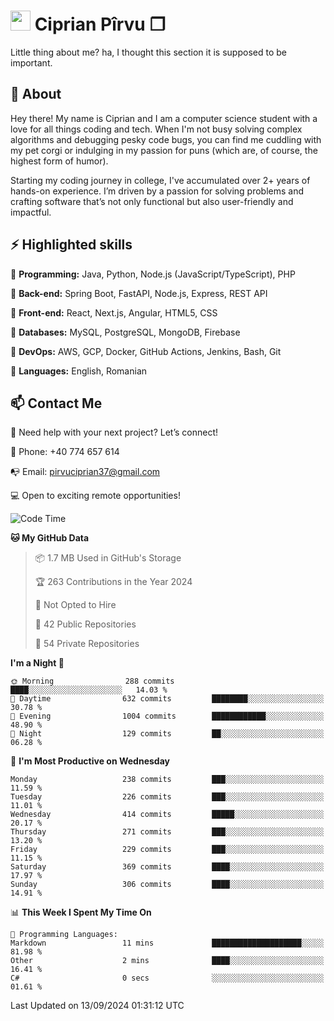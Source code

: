 # <img height="32px" src="https://user-images.githubusercontent.com/74038190/216122041-518ac897-8d92-4c6b-9b3f-ca01dcaf38ee.png"> Ciprian Pîrvu ❐ </h1>

Little thing about me? ha, I thought this section it is supposed to be important.

## 🧐 About

Hey there! My name is Ciprian and I am a computer science student with a love for all things coding and tech. When I'm not busy solving complex algorithms and debugging pesky code bugs, you can find me cuddling with my pet corgi or indulging in my passion for puns (which are, of course, the highest form of humor).

Starting my coding journey in college, I've accumulated over 2+ years of hands-on experience. I’m driven by a passion for solving problems and crafting software that’s not only functional but also user-friendly and impactful.


## ⚡ Highlighted skills

🎯 **Programming:** Java, Python, Node.js (JavaScript/TypeScript), PHP

🎯 **Back-end:** Spring Boot, FastAPI, Node.js, Express, REST API

🎯 **Front-end:** React, Next.js, Angular, HTML5, CSS

🎯 **Databases:** MySQL, PostgreSQL, MongoDB, Firebase

🎯 **DevOps:** AWS, GCP, Docker, GitHub Actions, Jenkins, Bash, Git

🎯 **Languages:** English, Romanian



## 📫 Contact Me

🤝 Need help with your next project? Let’s connect!

📱 Phone: +40 774 657 614

📭 Email: pirvuciprian37@gmail.com


💻 Open to exciting remote opportunities!

<!--START_SECTION:waka-->
![Code Time](http://img.shields.io/badge/Code%20Time-2%2C125%20hrs%2051%20mins-blue)

**🐱 My GitHub Data** 

> 📦 1.7 MB Used in GitHub's Storage 
 > 
> 🏆 263 Contributions in the Year 2024
 > 
> 🚫 Not Opted to Hire
 > 
> 📜 42 Public Repositories 
 > 
> 🔑 54 Private Repositories 
 > 
**I'm a Night 🦉** 

```text
🌞 Morning                288 commits         ████░░░░░░░░░░░░░░░░░░░░░   14.03 % 
🌆 Daytime                632 commits         ████████░░░░░░░░░░░░░░░░░   30.78 % 
🌃 Evening                1004 commits        ████████████░░░░░░░░░░░░░   48.90 % 
🌙 Night                  129 commits         ██░░░░░░░░░░░░░░░░░░░░░░░   06.28 % 
```
📅 **I'm Most Productive on Wednesday** 

```text
Monday                   238 commits         ███░░░░░░░░░░░░░░░░░░░░░░   11.59 % 
Tuesday                  226 commits         ███░░░░░░░░░░░░░░░░░░░░░░   11.01 % 
Wednesday                414 commits         █████░░░░░░░░░░░░░░░░░░░░   20.17 % 
Thursday                 271 commits         ███░░░░░░░░░░░░░░░░░░░░░░   13.20 % 
Friday                   229 commits         ███░░░░░░░░░░░░░░░░░░░░░░   11.15 % 
Saturday                 369 commits         ████░░░░░░░░░░░░░░░░░░░░░   17.97 % 
Sunday                   306 commits         ████░░░░░░░░░░░░░░░░░░░░░   14.91 % 
```


📊 **This Week I Spent My Time On** 

```text
💬 Programming Languages: 
Markdown                 11 mins             ████████████████████░░░░░   81.98 % 
Other                    2 mins              ████░░░░░░░░░░░░░░░░░░░░░   16.41 % 
C#                       0 secs              ░░░░░░░░░░░░░░░░░░░░░░░░░   01.61 % 
```


 Last Updated on 13/09/2024 01:31:12 UTC
<!--END_SECTION:waka-->

